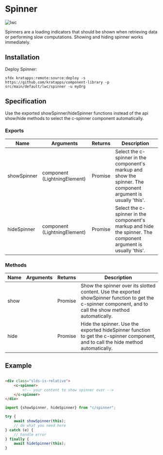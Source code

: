 # Spinner

![lwc](https://img.shields.io/badge/lwc-blue)

Spinners are a loading indicators that should be shown when retrieving data or performing slow computations. Showing and
hiding spinner works immediately.

## Installation

Deploy Spinner:

```
sfdx kratapps:remote:source:deploy -s https://github.com/kratapps/component-library -p src/main/default/lwc/spinner -u myOrg
```

## Specification

Use the exported showSpinner/hideSpinner functions instead of the api show/hide methods to select the c-spinner
component automatically.

### Exports

| Name        | Arguments                    | Returns | Description                                                                                                    |
|-------------|------------------------------|---------|----------------------------------------------------------------------------------------------------------------|
| showSpinner | component (LightningElement) | Promise | Select the c-spinner in the component's markup and show the spinner. The component argument is usually 'this'. |
| hideSpinner | component (LightningElement) | Promise | Select the c-spinner in the component's markup and hide the spinner. The component argument is usually 'this'. |

### Methods

| Name | Arguments | Returns | Description                                                                                                                                                 |
|------|-----------|---------|-------------------------------------------------------------------------------------------------------------------------------------------------------------|
| show |           | Promise | Show the spinner over its slotted content. Use the exported showSpinner function to get the c-spinner component, and to call the show method automatically. |
| hide |           | Promise | Hide the spinner. Use the exported hideSpinner function to get the c-spinner component, and to call the hide method automatically.                          |

## Example

```html

<div class="slds-is-relative">
    <c-spinner>
        <!-- your content to show spinner over -->
    </c-spinner>
</div>
```

```js
import {showSpinner, hideSpinner} from "c/spinner";

try {
    await showSpinner(this);
    // do what you need here
} catch (e) {
    // handle error
} finally {
    await hideSpinner(this);
}
```
